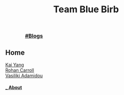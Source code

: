 <script type="text/javascript" src="https://platform.linkedin.com/badges/js/profile.js" async defer></script>
<header>
<h1>Team Blue Birb</h1>
</header>
<section>
	<nav>
		<h3>
    	<a href=" / " style="color: transparent;">#Home</a>
    	<a href=" /blogs.html " >#Blogs</a>
		</h3>
	</nav>
<div>
	<h1>Home</h1>
	<div>
	<div class="LI-profile-badge"  data-version="v1" data-size="medium" data-locale="en_US" data-type="vertical" data-theme="light" data-vanity="kaixyang"><a class="LI-simple-link" href='https://au.linkedin.com/in/kaixyang?trk=profile-badge'>Kai Yang</a></div>
	<div class="LI-profile-badge"  data-version="v1" data-size="medium" data-locale="en_US" data-type="vertical" data-theme="light" data-vanity="trophic"><a class="LI-simple-link" href='https://au.linkedin.com/in/trophic?trk=profile-badge'>Rohan Carroll</a></div>
	<div class="LI-profile-badge"  data-version="v1" data-size="medium" data-locale="en_US" data-type="vertical" data-theme="light" data-vanity="vasiliki-adamidou"><a class="LI-simple-link" href='https://au.linkedin.com/in/vasiliki-adamidou?trk=profile-badge'>Vasiliki Adamidou</a></div>
	</div>
</div>
<footer>
<nav>
	<div>
		<h4>
			<a href=" /about.html " >	_ About</a>
		</h4>
	</div>
</nav>
</footer>
</section>
